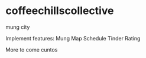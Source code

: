 # coffeechillscollective
mung city

Implement features:
 Mung Map
 Schedule
 Tinder Rating
 
More to come cuntos

